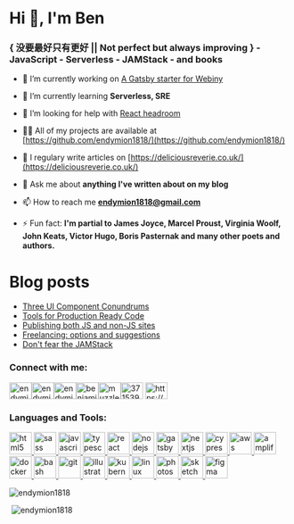 <h1>Hi 👋, I'm Ben</h1>
<h3>{ 没要最好只有更好 || Not perfect but always improving } - JavaScript - Serverless - JAMStack - and books</h3>

- 🔭 I’m currently working on [A Gatsby starter for Webiny](https://github.com/endymion1818/quantumleap-fe)

- 🌱 I’m currently learning **Serverless, SRE**

- 🤝 I’m looking for help with [React headroom](https://github.com/KyleAMathews/react-headroom/)

- 👨‍💻 All of my projects are available at [https://github.com/endymion1818/](https://github.com/endymion1818/)

- 📝 I regulary write articles on [https://deliciousreverie.co.uk/](https://deliciousreverie.co.uk/)

- 💬 Ask me about **anything I've written about on my blog**

- 📫 How to reach me **endymion1818@gmail.com**

- ⚡ Fun fact: **I'm partial to James Joyce, Marcel Proust, Virginia Woolf, John Keats, Victor Hugo, Boris Pasternak and many other poets and authors.**


# Blog posts
<!-- BLOG-POST-LIST:START -->
- [Three UI Component Conundrums](https://deliciousreverie.co.uk/post/three-ui-component-conundrums/)
- [Tools for Production Ready Code](https://deliciousreverie.co.uk/post/tools-production-ready-code/)
- [Publishing both JS and non-JS sites](https://deliciousreverie.co.uk/post/publishing-both-js-non-js-sites/)
- [Freelancing: options and suggestions](https://deliciousreverie.co.uk/post/freelancing-options-suggestions/)
- [Don't fear the JAMStack](https://deliciousreverie.co.uk/post/dont-fear-jamstack/)
<!-- BLOG-POST-LIST:END -->

<p> 
<h3>Connect with me:</h3>
<a href="https://codepen.io/endymion1818" target="blank"><img align="center" src="https://cdn.jsdelivr.net/npm/simple-icons@3.0.1/icons/codepen.svg" alt="endymion1818" height="30" width="40" /></a><a href="https://codesandbox.com/endymion1818" target="blank"><img align="center" src="https://cdn.jsdelivr.net/npm/simple-icons@3.0.1/icons/codesandbox.svg" alt="endymion1818" height="30" width="40" /></a><a href="https://dev.to/endymion1818" target="blank"><img align="center" src="https://cdn.jsdelivr.net/npm/simple-icons@3.0.1/icons/dev-dot-to.svg" alt="endymion1818" height="30" width="40" /></a><a href="https://linkedin.com/in/benjaminread1980" target="blank"><img align="center" src="https://cdn.jsdelivr.net/npm/simple-icons@3.0.1/icons/linkedin.svg" alt="benjaminread1980" height="30" width="40" /></a><a href="https://twitter.com/muzzlehatch_" target="blank"><img align="center" src="https://cdn.jsdelivr.net/npm/simple-icons@3.0.1/icons/twitter.svg" alt="muzzlehatch_" height="30" width="40" /></a><a href="https://stackoverflow.com/users/3715390" target="blank"><img align="center" src="https://cdn.jsdelivr.net/npm/simple-icons@3.0.1/icons/stackoverflow.svg" alt="3715390" height="30" width="40" /></a>
<a href="https://deliciousreverie.co.uk/feed.xml" target="blank"><img align="center" src="https://cdn.jsdelivr.net/npm/simple-icons@3.0.1/icons/rss.svg" alt="https://deliciousreverie.co.uk/feed.xml" height="30" width="40" /></a></p>

<h3>Languages and Tools:</h3>
<p>
<a href="https://www.w3.org/html/" target="_blank"> <img src="https://devicons.github.io/devicon/devicon.git/icons/html5/html5-original-wordmark.svg" alt="html5" width="40" height="40"/> </a><a href="https://sass-lang.com" target="_blank"> <img src="https://devicons.github.io/devicon/devicon.git/icons/sass/sass-original.svg" alt="sass" width="40" height="40"/> </a><a href="https://developer.mozilla.org/en-US/docs/Web/JavaScript" target="_blank"> <img src="https://devicons.github.io/devicon/devicon.git/icons/javascript/javascript-original.svg" alt="javascript" width="40" height="40"/> </a><a href="https://www.typescriptlang.org/" target="_blank"> <img src="https://devicons.github.io/devicon/devicon.git/icons/typescript/typescript-original.svg" alt="typescript" width="40" height="40"/> </a><a href="https://reactjs.org/" target="_blank"> <img src="https://devicons.github.io/devicon/devicon.git/icons/react/react-original-wordmark.svg" alt="react" width="40" height="40"/> </a> <a href="https://nodejs.org" target="_blank"> <img src="https://devicons.github.io/devicon/devicon.git/icons/nodejs/nodejs-original-wordmark.svg" alt="nodejs" width="40" height="40"/> </a><a href="https://www.gatsbyjs.com/" target="_blank"> <img src="https://www.vectorlogo.zone/logos/gatsbyjs/gatsbyjs-icon.svg" alt="gatsby" width="40" height="40"/> </a><a href="https://nextjs.org/" target="_blank"> <img src="https://cdn.worldvectorlogo.com/logos/nextjs-3.svg" alt="nextjs" width="40" height="40"/> </a><a href="https://www.cypress.io" target="_blank"> <img src="https://raw.githubusercontent.com/simple-icons/simple-icons/6e46ec1fc23b60c8fd0d2f2ff46db82e16dbd75f/icons/cypress.svg" alt="cypress" width="40" height="40"/> </a><a href="https://aws.amazon.com" target="_blank"> <img src="https://devicons.github.io/devicon/devicon.git/icons/amazonwebservices/amazonwebservices-original-wordmark.svg" alt="aws" width="40" height="40"/> </a><a href="https://aws.amazon.com/amplify/" target="_blank"> <img src="https://docs.amplify.aws/assets/logo-dark.svg" alt="amplify" width="40" height="40"/> </a> <a href="https://www.docker.com/" target="_blank"> <img src="https://devicons.github.io/devicon/devicon.git/icons/docker/docker-original-wordmark.svg" alt="docker" width="40" height="40"/> </a> <a href="https://www.gnu.org/software/bash/" target="_blank"> <img src="https://www.vectorlogo.zone/logos/gnu_bash/gnu_bash-icon.svg" alt="bash" width="40" height="40"/> </a> <a href="https://git-scm.com/" target="_blank"> <img src="https://www.vectorlogo.zone/logos/git-scm/git-scm-icon.svg" alt="git" width="40" height="40"/> </a>
 <a href="https://www.adobe.com/in/products/illustrator.html" target="_blank"> <img src="https://www.vectorlogo.zone/logos/adobe_illustrator/adobe_illustrator-icon.svg" alt="illustrator" width="40" height="40"/> </a> <a href="https://kubernetes.io" target="_blank"> <img src="https://www.vectorlogo.zone/logos/kubernetes/kubernetes-icon.svg" alt="kubernetes" width="40" height="40"/> </a> <a href="https://www.linux.org/" target="_blank"> <img src="https://devicons.github.io/devicon/devicon.git/icons/linux/linux-original.svg" alt="linux" width="40" height="40"/> </a> <a href="https://www.photoshop.com/en" target="_blank"> <img src="https://devicons.github.io/devicon/devicon.git/icons/photoshop/photoshop-plain.svg" alt="photoshop" width="40" height="40"/> </a> <a href="https://www.sketch.com/" target="_blank"> <img src="https://www.vectorlogo.zone/logos/sketchapp/sketchapp-icon.svg" alt="sketch" width="40" height="40"/> </a> <a href="https://www.figma.com/" target="_blank"> <img src="https://www.vectorlogo.zone/logos/figma/figma-icon.svg" alt="figma" width="40" height="40"/> </a>
 </p>

<p><img src="https://github-readme-stats.vercel.app/api/top-langs/?username=endymion1818&layout=compact" alt="endymion1818" /></p>

<p>&nbsp;<img src="https://github-readme-stats.vercel.app/api?username=endymion1818&show_icons=true" alt="endymion1818" /></p>
